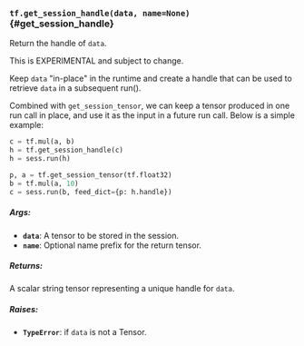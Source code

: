 ### `tf.get_session_handle(data, name=None)` {#get_session_handle}

Return the handle of `data`.

This is EXPERIMENTAL and subject to change.

Keep `data` "in-place" in the runtime and create a handle that can be
used to retrieve `data` in a subsequent run().

Combined with `get_session_tensor`, we can keep a tensor produced in
one run call in place, and use it as the input in a future run call.
Below is a simple example:

```python
c = tf.mul(a, b)
h = tf.get_session_handle(c)
h = sess.run(h)

p, a = tf.get_session_tensor(tf.float32)
b = tf.mul(a, 10)
c = sess.run(b, feed_dict={p: h.handle})
```

##### Args:


*  <b>`data`</b>: A tensor to be stored in the session.
*  <b>`name`</b>: Optional name prefix for the return tensor.

##### Returns:

  A scalar string tensor representing a unique handle for `data`.

##### Raises:


*  <b>`TypeError`</b>: if `data` is not a Tensor.

